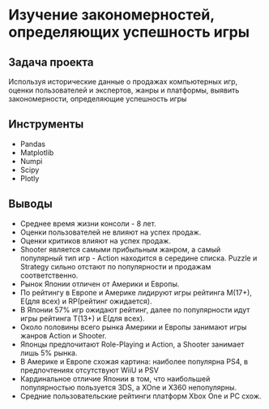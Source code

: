 # Изучение закономерностей, определяющих успешность игры

## Задача проекта  
Используя исторические данные о продажах компьютерных игр, оценки пользователей и экспертов, жанры и платформы, выявить закономерности, определяющие успешность игры

## Инструменты
- Pandas
- Matplotlib
- Numpi
- Scipy
- Plotly

## Выводы
- Среднее время жизни консоли - 8 лет.
- Оценки пользователей не влияют на успех продаж.
- Оценки критиков влияют на успех продаж.
- Shooter является самыми прибыльным жанром, а самый популярный тип игр - Action находится в середине списка. Puzzle и Strategy сильно отстают по популярности и продажам соответственно.
- Рынок Японии отличен от Америки и Европы.
- По рейтингу в Европе и Америке лидируют игры рейтинга M(17+), E(для всех) и RP(рейтинг ожидается).
- В Японии 57% игр ожидают рейтинг, далее по популярности идут игры рейтинга T(13+) и E(для всех).
- Около половины всего рынка Америки и Европы занимают игры жанров Action и Shooter.
- Японцы предпочитают Role-Playing и Action, а Shooter занимает лишь 5% рынка.
- В Америке и Европе схожая картина: наиболее популярна PS4, в предпочтениях отсутствуют WiiU и PSV
- Кардинальное отличие Японии в том, что наибольшей популярностью пользуется 3DS, а XOne и X360 непопулярны.
- Средние пользовательские рейтинги платформ Xbox One и PC схож.


